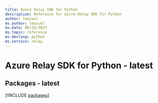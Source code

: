 ```yaml
---
title: Azure Relay SDK for Python
description: Reference for Azure Relay SDK for Python
author: lmazuel
ms.author: lmazuel
ms.data: 06/26/2023
ms.topic: reference
ms.devlang: python
ms.service: relay
---
```

# Azure Relay SDK for Python - latest
## Packages - latest
[!INCLUDE [packages](relay-index.md)]